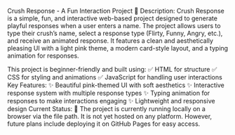 Crush Response - A Fun Interaction Project 💖
Description:
Crush Response is a simple, fun, and interactive web-based project designed to generate playful responses when a user enters a name. The project allows users to type their crush’s name, select a response type (Flirty, Funny, Angry, etc.), and receive an animated response. It features a clean and aesthetically pleasing UI with a light pink theme, a modern card-style layout, and a typing animation for responses.

This project is beginner-friendly and built using:
✅ HTML for structure
✅ CSS for styling and animations
✅ JavaScript for handling user interactions
Key Features:
✨ Beautiful pink-themed UI with soft aesthetics
✨ Interactive response system with multiple response types
✨ Typing animation for responses to make interactions engaging
✨ Lightweight and responsive design
Current Status:
🚀 The project is currently running locally on a browser via the file path. It is not yet hosted on any platform. However, future plans include deploying it on GitHub Pages for easy access.
